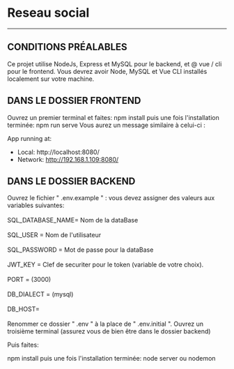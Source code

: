 <h1>Reseau social </h1>
<hr/>
<pDark-room Social Network: projet frontend et backend.</p>

<h2>CONDITIONS PRÉALABLES</h2>

<p>Ce projet utilise NodeJs, Express et MySQL pour le backend, 
et @ vue / cli  pour le frontend. Vous devrez avoir Node, MySQL et Vue CLI installés localement sur votre machine.</p>

<h2>DANS LE DOSSIER FRONTEND</h2>
<p>Ouvrez un premier terminal et faites:
npm install
puis une fois l'installation terminée:
npm run serve
Vous aurez un message similaire à celui-ci :

App running at:
  - Local:   http://localhost:8080/ 
  - Network: http://192.168.1.109:8080/</p>
  
  <h2>DANS LE DOSSIER BACKEND</h2>
<p>Ouvrez le fichier " .env.example " : vous devez assigner des valeurs aux variables suivantes:
  <br>
  <br>
SQL_DATABASE_NAME= Nom de la dataBase
  <br>
  <br>
SQL_USER =  Nom de l'utilisateur
  <br>
  <br>
SQL_PASSWORD = Mot de passe pour la dataBase
  <br>
  <br>
JWT_KEY = Clef de securiter pour le token (variable de votre choix).
<br>
<br>
PORT = (3000)
<br>
<br>
DB_DIALECT = (mysql)
<br>
<br>
DB_HOST= 
  
  <br>
  <br>
Renommer ce dossier " .env " à la place de " .env.initial ".
Ouvrez un troisième terminal (assurez vous de bien être dans le dossier backend)

Puis faites:

npm install
puis une fois l'installation terminée:
node server ou nodemon </p>
